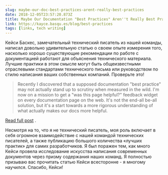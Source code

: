 ```yaml
---
slug: maybe-our-doc-best-practices-arent-really-best-practices
date: 2018-12-05T23:57:20.873Z
title: Maybe Our Documentation "Best Practices" Aren''t Really Best Practices
link: https://kayce.basqu.es/blog/best-practices
tags: [links, tech writing]
---
```

Кейси Баскес, замечательный технический писатель из нашей команды, написал довольно удивительную статью о своем опыте измерения того, насколько хорошо существующие рекомендации по работе с документацией работают для объяснения технического материала. Лучшие практики в этом смысле могут быть общеизвестными отраслевыми стандартами технического письма или руководством по стилю написания ваших собственных компаний. Проверьте это!

> Recently I discovered that a supposed documentation "best practice" may not actually stand up to scrutiny when measured in the wild. I'm now on a mission to get a "was this page helpful?" feedback widget on every documentation page on the web. It's not the end-all be-all solution, but it's a start towards a more rigorous understanding of what actually makes our docs more helpful.

[Read full post](https://kayce.basqu.es/blog/best-practices) .

Несмотря на то, что я не технический писатель, моя роль включает в себя огромное взаимодействие с нашей командой технических писателей, а также публикацию большого количества «лучших практик» для самих разработчиков. Я был поражен тем, как много Кейси провела исследование искусства написания современных документов через призму содержания наших команд. Я полностью призываю вас прочитать статью Кейси всесторонне - я многому научился. Спасибо, Кейси!
